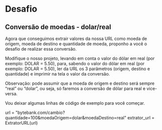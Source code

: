 # Desafio

## Conversão de moedas - dolar/real

Agora que conseguimos extrair valores da nossa URL como moeda de origem, moeda de destino e quantidade de moeda, proponho a você o desafio de realizar essa conversão.

Modifique o nosso projeto, levando em conta o valor do dólar em real (por exemplo: DOLAR = 5.50), para, sabendo o valor do dólar em real (por exemplo: DOLAR = 5.50), ler da URL os 3 parâmetros (origem, destino e quantidade) e imprimir na tela o valor da conversão.

Observação: pode assumir que a moeda de origem e destino será sempre “real” ou “dolar”, ou seja, só faremos a conversão de dólar para real e vice-versa.

Vou deixar algumas linhas de código de exemplo para você começar.

url = "bytebank.com/cambio?quantidade=100&moedaOrigem=dolar&moedaDestino=real"
extrator_url = ExtratorURL(url)

<script>
VALOR_DOLAR = 5.50  # 1 dólar = 5.50 reais
moeda_origem = extrator_url.get_valor_parametro("moedaOrigem")
moeda_destino = extrator_url.get_valor_parametro("moedaDestino")
quantidade = extrator_url.get_valor_parametro("quantidade")
</script>